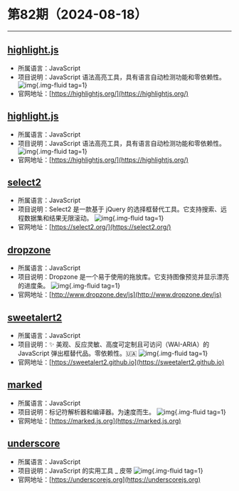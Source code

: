 # 第82期（2024-08-18）

---
## [highlight.js](https://github.com/highlightjs/highlight.js)
- 所属语言：JavaScript
- 项目说明：JavaScript 语法高亮工具，具有语言自动检测功能和零依赖性。
![img](https://mirror.ghproxy.com/https://raw.githubusercontent.com/xiaoxuan6/weekly/main/docs/static/images/2024-08-18/1723945537.png){.img-fluid tag=1}
- 官网地址：[https://highlightjs.org/](https://highlightjs.org/)

## [highlight.js](https://github.com/highlightjs/highlight.js)
- 所属语言：JavaScript
- 项目说明：JavaScript 语法高亮工具，具有语言自动检测功能和零依赖性。
![img](https://mirror.ghproxy.com/https://raw.githubusercontent.com/xiaoxuan6/weekly/main/docs/static/images/2024-08-18/1723945559.png){.img-fluid tag=1}
- 官网地址：[https://highlightjs.org/](https://highlightjs.org/)

## [select2](https://github.com/select2/select2)
- 所属语言：JavaScript
- 项目说明：Select2 是一款基于 jQuery 的选择框替代工具。它支持搜索、远程数据集和结果无限滚动。
![img](https://mirror.ghproxy.com/https://raw.githubusercontent.com/xiaoxuan6/weekly/main/docs/static/images/2024-08-18/1723945972.png){.img-fluid tag=1}
- 官网地址：[https://select2.org/](https://select2.org/)

## [dropzone](https://github.com/dropzone/dropzone)
- 所属语言：JavaScript
- 项目说明：Dropzone 是一个易于使用的拖放库。它支持图像预览并显示漂亮的进度条。
![img](https://mirror.ghproxy.com/https://raw.githubusercontent.com/xiaoxuan6/weekly/main/docs/static/images/2024-08-18/1723946399.png){.img-fluid tag=1}
- 官网地址：[http://www.dropzone.dev/js](http://www.dropzone.dev/js)

## [sweetalert2](https://github.com/sweetalert2/sweetalert2)
- 所属语言：JavaScript
- 项目说明：✨ 美观、反应灵敏、高度可定制且可访问（WAI-ARIA）的 JavaScript 弹出框替代品。零依赖性。🇺🇦
![img](https://mirror.ghproxy.com/https://raw.githubusercontent.com/xiaoxuan6/weekly/main/docs/static/images/2024-08-18/1723947019.png){.img-fluid tag=1}
- 官网地址：[https://sweetalert2.github.io](https://sweetalert2.github.io)

## [marked](https://github.com/markedjs/marked)
- 所属语言：JavaScript
- 项目说明：标记符解析器和编译器。为速度而生。
![img](https://mirror.ghproxy.com/https://raw.githubusercontent.com/xiaoxuan6/weekly/main/docs/static/images/2024-08-18/1723947508.png){.img-fluid tag=1}
- 官网地址：[https://marked.js.org](https://marked.js.org)

## [underscore](https://github.com/jashkenas/underscore)
- 所属语言：JavaScript
- 项目说明：JavaScript 的实用工具 _ 皮带
![img](https://mirror.ghproxy.com/https://raw.githubusercontent.com/xiaoxuan6/weekly/main/docs/static/images/2024-08-18/1723947796.png){.img-fluid tag=1}
- 官网地址：[https://underscorejs.org](https://underscorejs.org)
